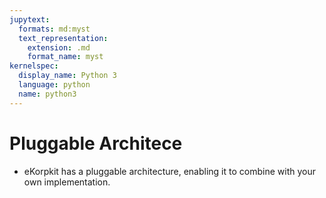 ```yaml
---
jupytext:
  formats: md:myst
  text_representation:
    extension: .md
    format_name: myst
kernelspec:
  display_name: Python 3
  language: python
  name: python3
---
```


# Pluggable Architece

- eKorpkit has a pluggable architecture, enabling it to combine with your own implementation.

